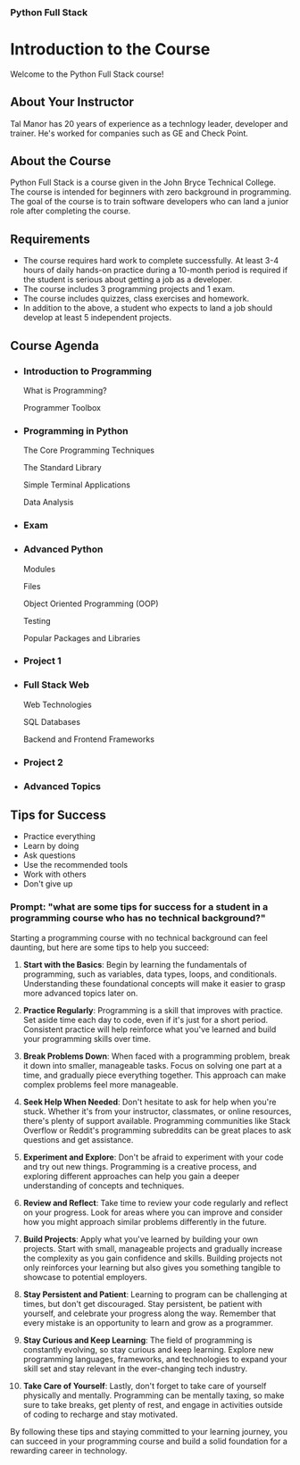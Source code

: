 ### Python Full Stack

# Introduction to the Course

Welcome to the Python Full Stack course!

## About Your Instructor

Tal Manor has 20 years of experience as a technlogy leader, developer and trainer. He's worked for companies such as GE and Check Point.  


## About the Course

Python Full Stack is a course given in the John Bryce Technical College. The course is intended for beginners with zero background in programming. The goal of the course is to train software developers who can land a junior role after completing the course. 

## Requirements

+ The course requires hard work to complete successfully. At least 3-4 hours of daily hands-on practice during a 10-month period is required if the student is serious about getting a job as a developer. 
+ The course includes 3 programming projects and 1 exam. 
+ The course includes quizzes, class exercises and homework. 
+ In addition to the above, a student who expects to land a job should develop at least 5 independent projects. 

## Course Agenda


- ### Introduction to Programming

    What is Programming?

    Programmer Toolbox

        

- ### Programming in Python

    The Core Programming Techniques

    The Standard Library
    
    Simple Terminal Applications 
    
    Data Analysis 

- ### Exam

- ### Advanced Python

    Modules

    Files

    Object Oriented Programming (OOP)

    Testing

    Popular Packages and Libraries


- ### Project 1

- ### Full Stack Web 

    Web Technologies 

    SQL Databases

    Backend and Frontend Frameworks

- ### Project 2

- ### Advanced Topics

## Tips for Success

+ Practice everything
+ Learn by doing
+ Ask questions
+ Use the recommended tools
+ Work with others
+ Don't give up

### Prompt: "what are some tips for success for a student in a programming course who has no technical background?"

Starting a programming course with no technical background can feel daunting, but here are some tips to help you succeed:

1. **Start with the Basics**: Begin by learning the fundamentals of programming, such as variables, data types, loops, and conditionals. Understanding these foundational concepts will make it easier to grasp more advanced topics later on.

2. **Practice Regularly**: Programming is a skill that improves with practice. Set aside time each day to code, even if it's just for a short period. Consistent practice will help reinforce what you've learned and build your programming skills over time.

3. **Break Problems Down**: When faced with a programming problem, break it down into smaller, manageable tasks. Focus on solving one part at a time, and gradually piece everything together. This approach can make complex problems feel more manageable.

4. **Seek Help When Needed**: Don't hesitate to ask for help when you're stuck. Whether it's from your instructor, classmates, or online resources, there's plenty of support available. Programming communities like Stack Overflow or Reddit's programming subreddits can be great places to ask questions and get assistance.

5. **Experiment and Explore**: Don't be afraid to experiment with your code and try out new things. Programming is a creative process, and exploring different approaches can help you gain a deeper understanding of concepts and techniques.

6. **Review and Reflect**: Take time to review your code regularly and reflect on your progress. Look for areas where you can improve and consider how you might approach similar problems differently in the future.

7. **Build Projects**: Apply what you've learned by building your own projects. Start with small, manageable projects and gradually increase the complexity as you gain confidence and skills. Building projects not only reinforces your learning but also gives you something tangible to showcase to potential employers.

8. **Stay Persistent and Patient**: Learning to program can be challenging at times, but don't get discouraged. Stay persistent, be patient with yourself, and celebrate your progress along the way. Remember that every mistake is an opportunity to learn and grow as a programmer.

9. **Stay Curious and Keep Learning**: The field of programming is constantly evolving, so stay curious and keep learning. Explore new programming languages, frameworks, and technologies to expand your skill set and stay relevant in the ever-changing tech industry.

10. **Take Care of Yourself**: Lastly, don't forget to take care of yourself physically and mentally. Programming can be mentally taxing, so make sure to take breaks, get plenty of rest, and engage in activities outside of coding to recharge and stay motivated.

By following these tips and staying committed to your learning journey, you can succeed in your programming course and build a solid foundation for a rewarding career in technology.
